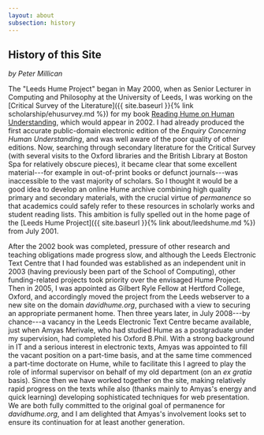 ```yaml
---
layout: about
subsection: history
---
```

## History of this Site

_by Peter Millican_

The "Leeds Hume Project" began in May 2000, when as Senior Lecturer in Computing and Philosophy at the University of Leeds, I was working on the [Critical Survey of the Literature]({{ site.baseurl }}{% link scholarship/ehusurvey.md %}) for my book [Reading Hume on Human Understanding](http://humesociety.org/hs/issues/v30n1/falkenstein/falkenstein-v30n1.pdf), which would appear in 2002. I had already produced the first accurate public-domain electronic edition of the *Enquiry Concerning Human Understanding*, and was well aware of the poor quality of other editions. Now, searching through secondary literature for the Critical Survey (with several visits to the Oxford libraries and the British Library at Boston Spa for relatively obscure pieces), it became clear that some excellent material---for example in out-of-print books or defunct journals---was inaccessible to the vast majority of scholars. So I thought it would be a good idea to develop an online Hume archive combining high quality primary and secondary materials, with the crucial virtue of _permanence_ so that academics could safely refer to these resources in scholarly works and student reading lists. This ambition is fully spelled out in the home page of the [Leeds Hume Project]({{ site.baseurl }}{% link about/leedshume.md %}) from July 2001.

After the 2002 book was completed, pressure of other research and teaching obligations made progress slow, and although the Leeds Electronic Text Centre that I had founded was established as an independent unit in 2003 (having previously been part of the School of Computing), other funding-related projects took priority over the envisaged Hume Project. Then in 2005, I was appointed as Gilbert Ryle Fellow at Hertford College, Oxford, and accordingly moved the project from the Leeds webserver to a new site on the domain *davidhume.org*, purchased with a view to securing an appropriate permanent home. Then three years later, in July 2008---by chance---a vacancy in the Leeds Electronic Text Centre became available, just when Amyas Merivale, who had studied Hume as a postgraduate under my supervision, had completed his Oxford B.Phil. With a strong background in IT and a serious interest in electronic texts, Amyas was appointed to fill the vacant position on a part-time basis, and at the same time commenced a part-time doctorate on Hume, while to facilitate this I agreed to play the role of informal supervisor on behalf of my old department (on an *ex gratia* basis). Since then we have worked together on the site, making relatively rapid progress on the texts while also (thanks mainly to Amyas's energy and quick learning) developing sophisticated techniques for web presentation. We are both fully committed to the original goal of permanence for *davidhume.org*, and I am delighted that Amyas's involvement looks set to ensure its continuation for at least another generation.
